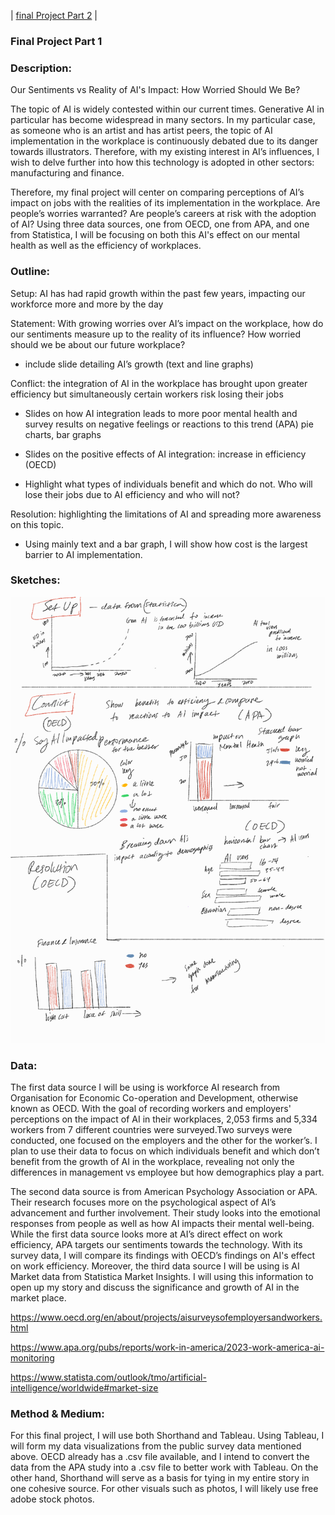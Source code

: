 | [final Project Part 2](final-project-part-two) |



### **Final Project Part 1**


### **Description:**

Our Sentiments vs Reality of AI's Impact: How Worried Should We Be?

The topic of AI is widely contested within our current times. Generative AI in particular has become widespread in many sectors. In my particular case, as someone who is an artist and has artist peers, the topic of AI implementation in the workplace is continuously debated due to its danger towards illustrators. Therefore, with my existing interest in AI’s influences, I wish to delve further into how this technology is adopted in other sectors: manufacturing and finance.

Therefore, my final project will center on comparing perceptions of AI’s impact on jobs with the realities of its implementation in the workplace. Are people’s worries warranted? Are people’s careers at risk with the adoption of AI? Using three data sources, one from OECD, one from APA, and one from Statistica, I will be focusing on both this AI's effect on our mental health as well as the efficiency of workplaces. 


### **Outline:**
Setup: AI has had rapid growth within the past few years, impacting our workforce more and more by the day

Statement:  With growing worries over AI’s impact on the workplace, how do our sentiments measure up to the reality of its influence? How worried should we be about our future workplace?

- include slide detailing AI’s growth (text and line graphs)

Conflict: the integration of AI in the workplace has brought upon greater efficiency but simultaneously certain workers risk losing their jobs

- Slides on how AI integration leads to more poor mental health and survey results on negative feelings or reactions to this trend (APA) pie charts, bar graphs

- Slides on the positive effects of AI integration: increase in efficiency (OECD) 

- Highlight what types of individuals benefit and which do not. Who will lose their jobs due to AI efficiency and who will not?

Resolution: highlighting the limitations of AI and spreading more awareness on this topic.

- Using mainly text and a bar graph, I will show how cost is the largest barrier to AI implementation.

### **Sketches:**

<img src="Notes_241119_141356_0.png" width="600"/>

### **Data:**

The first data source I will be using is workforce AI research from Organisation for Economic Co-operation and Development, otherwise known as OECD. With the goal of recording workers and employers' perceptions on the impact of AI in their workplaces, 2,053 firms and 5,334 workers from 7 different countries were surveyed.Two surveys were conducted, one focused on the employers and the other for the worker’s. I plan to use their data to focus on which individuals benefit and which don’t benefit from the growth of AI in the workplace, revealing not only the differences in management vs employee but how demographics play a part.

The second data source is from American Psychology Association or APA. Their research focuses more on the psychological aspect of AI’s advancement and further involvement. Their study looks into the emotional responses from people as well as how AI impacts their mental well-being. While the first data source looks more at AI’s direct effect on work efficiency, APA targets our sentiments towards the technology. With its survey data, I will compare its findings with OECD’s findings on AI's effect on work efficiency. Moreover, the third data source I will be using is AI Market data from Statistica Market Insights. I will using this information to open up my story and discuss the significance and growth of AI in the market place.

<a href="https://www.oecd.org/en/about/projects/aisurveysofemployersandworkers.html"> https://www.oecd.org/en/about/projects/aisurveysofemployersandworkers.html </a>

<a href="https://www.apa.org/pubs/reports/work-in-america/2023-work-america-ai-monitoring"> https://www.apa.org/pubs/reports/work-in-america/2023-work-america-ai-monitoring </a>

<a href= "https://www.statista.com/outlook/tmo/artificial-intelligence/worldwide#market-size"> https://www.statista.com/outlook/tmo/artificial-intelligence/worldwide#market-size </a>


### **Method & Medium:**

For this final project, I will use both Shorthand and Tableau. Using Tableau, I will form my data visualizations from the public survey data mentioned above. OECD already has a .csv file available, and I intend to convert the data from the APA study into a .csv file to better work with Tableau.  On the other hand, Shorthand will serve as a basis for tying in my entire story in one cohesive source. For other visuals such as photos, I will likely use free adobe stock photos.
